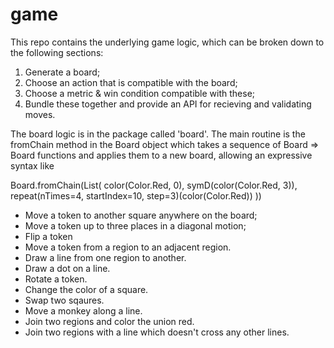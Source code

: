 # game


This repo contains the underlying game logic, which can be broken down
to the following sections:

1. Generate a board;
2. Choose an action that is compatible with the board;
3. Choose a metric & win condition compatible with these; 
4. Bundle these together and provide an API for recieving and validating
   moves.

The board logic is in the package called 'board'. The main routine is the fromChain
method in the Board object which takes a sequence of Board => Board functions and 
applies them to a new board, allowing an expressive syntax like

   Board.fromChain(List(
    color(Color.Red, 0), 
    symD(color(Color.Red, 3)),
    repeat(nTimes=4, startIndex=10, step=3)(color(Color.Red))
   ))

- Move a token to another square anywhere on the board;
- Move a token up to three places in a diagonal motion;
- Flip a token
- Move a token from a region to an adjacent region.
- Draw a line from one region to another.
- Draw a dot on a line.
- Rotate a token.
- Change the color of a square.
- Swap two sqaures.
- Move a monkey along a line.
- Join two regions and color the union red.
- Join two regions with a line which doesn't cross any other lines.
